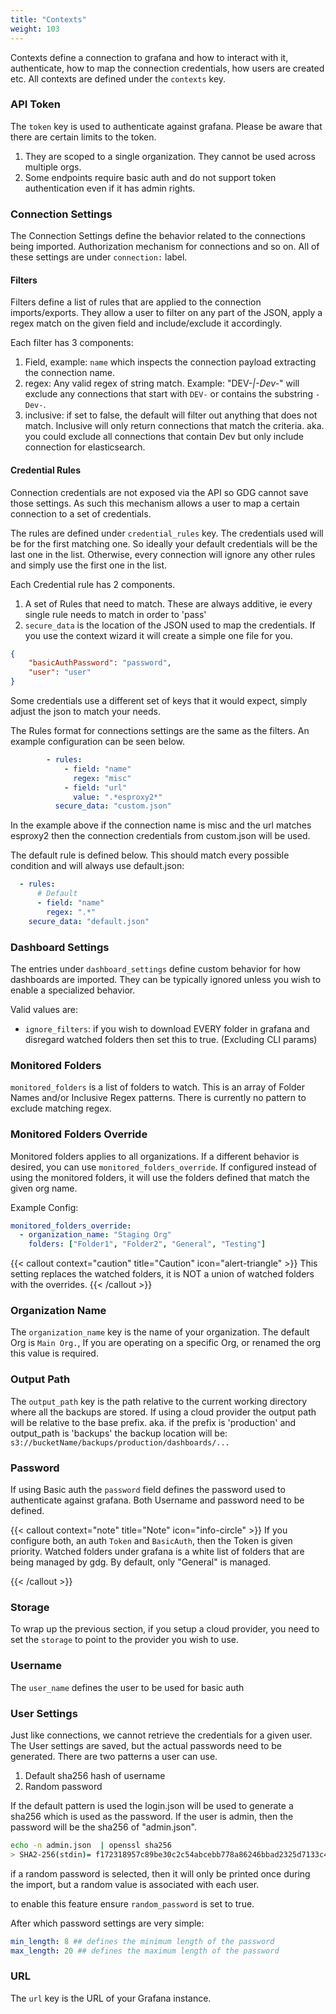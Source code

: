 ```yaml
---
title: "Contexts"
weight: 103
---
```


Contexts define a connection to grafana and how to interact with it, authenticate, how to map the connection credentials, how users are created etc. All contexts are defined under the `contexts` key.

### API Token

The `token` key is used to authenticate against grafana.  Please be aware that there are certain limits to the token.

1.  They are scoped to a single organization.  They cannot be used across multiple orgs.
2. Some endpoints require basic auth and do not support token authentication even if it has admin rights.

### Connection Settings

The Connection Settings define the behavior related to the connections being imported.  Authorization mechanism for connections and so on.  All of these settings are under `connection:` label.

####  Filters

Filters define a list of rules that are applied to the connection imports/exports.  They allow a user to filter on any part of the JSON, apply a regex match on the given field and include/exclude it accordingly.

Each filter has 3 components:

1. Field, example: `name` which inspects the connection payload extracting the connection name.
2. regex: Any valid regex of string match.  Example: "DEV-*|-Dev-*" will exclude any connections that start with `DEV-` or contains the substring `-Dev-`.
3. inclusive: if set to false, the default will filter out anything that does not match.  Inclusive will only return connections that match the criteria.  aka.  you could exclude all connections that contain Dev but only include connection for elasticsearch.

#### Credential Rules

Connection credentials are not exposed via the API so GDG cannot save those settings.  As such this mechanism allows a user to map a certain connection to a set of credentials.

The rules are defined under `credential_rules` key.  The credentials used will be for the first matching one.  So ideally your default credentials will be the last one in the list. Otherwise, every connection will ignore any other rules and simply use the first one in the list.

Each Credential rule has 2 components.

1. A set of Rules that need to match.  These are always additive, ie every single rule needs to match in order to 'pass'
2. `secure_data` is the location of the JSON used to map the credentials.  If you use the context wizard it will create a simple one file for you.

```json
{
    "basicAuthPassword": "password",
    "user": "user"
}
```

Some credentials use a different set of keys that it would expect, simply adjust the json to match your needs.

The Rules format for connections settings are the same as the filters. An example configuration can be seen below.

```yaml
        - rules:
            - field: "name"
              regex: "misc"
            - field: "url"
              value: ".*esproxy2*"
          secure_data: "custom.json"
```

In the example above if the connection name is misc and the url matches esproxy2 then the connection credentials from custom.json will be used.

The default rule is defined below.  This should match every possible condition and will always use default.json:

```yaml
  - rules:
      # Default
      - field: "name"
        regex: ".*"
    secure_data: "default.json"
```
### Dashboard Settings

The entries under `dashboard_settings` define custom behavior for how dashboards are imported.  They can be typically ignored unless you wish to enable a specialized behavior.

Valid values are:

- `ignore_filters`: if you wish to download EVERY folder in grafana and disregard watched folders then set this to true. (Excluding CLI params)

### Monitored Folders

`monitored_folders` is a list of folders to watch.  This is an array of Folder Names and/or Inclusive Regex patterns.  There is currently no pattern to exclude matching regex.

### Monitored Folders Override

Monitored folders applies to all organizations.  If a different behavior is desired, you can use `monitored_folders_override`. If configured instead of using the monitored folders, it will use the folders defined that match the given org name.

Example Config:

```yaml
monitored_folders_override:
  - organization_name: "Staging Org"
    folders: ["Folder1", "Folder2", "General", "Testing"]
```

{{< callout context="caution" title="Caution" icon="alert-triangle" >}}
This setting replaces the watched folders, it is NOT a union of watched folders with the overrides.
{{< /callout >}}

### Organization Name

The `organization_name` key is the name of your organization.  The default Org is `Main Org.`, If you are operating on a specific Org, or renamed the org this value is required.

### Output Path

The `output_path` key is the path relative to the current working directory where all the backups are stored.  If using a cloud provider the output path will be relative to the base prefix.  aka.  if the prefix is 'production' and output_path is 'backups' the backup location will be: `s3://bucketName/backups/production/dashboards/...`

### Password

If using Basic auth the `password` field defines the password used to authenticate against grafana.  Both Username and password need to be defined.

{{< callout context="note" title="Note" icon="info-circle" >}}
If you configure both, an auth `Token` and `BasicAuth`, then the Token is given priority.
Watched folders under grafana is a white list of folders that are being managed by gdg. By default, only "General" is managed.

{{< /callout >}}



### Storage

To wrap up the previous section, if you setup a cloud provider, you need to set the `storage` to point to the provider you wish to use.

### Username

The `user_name` defines the user to be used for basic auth

### User Settings

Just like connections, we cannot retrieve the credentials for a given user.  The User settings are saved, but the actual passwords need to be generated. There are two patterns a user can use.

1. Default sha256 hash of username
2. Random password

If the default pattern is used the login.json will be used to generate a sha256 which is used as the password. If the user is admin, then the password will be the sha256 of "admin.json".

```sh
echo -n admin.json  | openssl sha256
> SHA2-256(stdin)= f172318957c89be30c2c54abcebb778a86246bbad2325d7133c4dc605319f72b
```

if a random password is selected, then it will only be printed once during the import, but a random value is associated with each user.

to enable this feature ensure `random_password` is set to true.

After which password settings are very simple:

```yaml
min_length: 8 ## defines the minimum length of the password
max_length: 20 ## defines the maximum length of the password
```

### URL

The `url` key is the URL of your Grafana instance.
